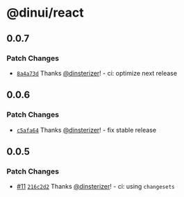# @dinui/react

## 0.0.7

### Patch Changes

- [`8a4a73d`](https://github.com/dinsterizer/dinui/commit/8a4a73d0dd7f4a09176fa366faf26a4e105fc094) Thanks [@dinsterizer](https://github.com/dinsterizer)! - ci: optimize next release

## 0.0.6

### Patch Changes

- [`c5afa64`](https://github.com/dinsterizer/dinui/commit/c5afa64b7299d5dc0ebaa8adffd8694824a58bd4) Thanks [@dinsterizer](https://github.com/dinsterizer)! - fix stable release

## 0.0.5

### Patch Changes

- [#11](https://github.com/dinsterizer/dinui/pull/11) [`216c2d2`](https://github.com/dinsterizer/dinui/commit/216c2d2d8c67d648577cc5dd03d006e56ec902ea) Thanks [@dinsterizer](https://github.com/dinsterizer)! - ci: using `changesets`
